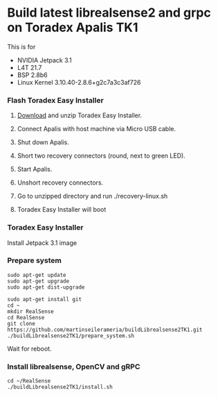 # Build latest librealsense2 and grpc on Toradex Apalis TK1

This is for
* NVIDIA Jetpack 3.1
* L4T 21.7
* BSP 2.8b6
* Linux Kernel 3.10.40-2.8.6+g2c7a3c3af726


### Flash Toradex Easy Installer

1. [Download](https://docs.toradex.com/104851-apalis-tk1-toradexeasyinstaller.zip) and unzip Toradex Easy Installer.

2. Connect Apalis with host machine via Micro USB cable. 
3. Shut down Apalis.
4. Short two recovery connectors (round, next to green LED).
5. Start Apalis.
6. Unshort recovery connectors.
7. Go to unzipped directory and run ./recovery-linux.sh
8. Toradex Easy Installer will boot

### Toradex Easy Installer

Install Jetpack 3.1 image

### Prepare system
```
sudo apt-get update
sudo apt-get upgrade
sudo apt-get dist-upgrade

sudo apt-get install git
cd ~
mkdir RealSense
cd RealSense
git clone https://github.com/martinseilerameria/buildLibrealsense2TK1.git
./buildLibrealsense2TK1/prepare_system.sh
```
Wait for reboot.

### Install librealsense, OpenCV and gRPC
```
cd ~/RealSense
./buildLibrealsense2TK1/install.sh
```
